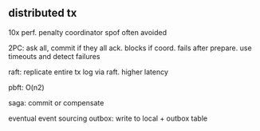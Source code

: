 ---
---
## distributed tx

10x perf. penalty
coordinator spof
often avoided

2PC: ask all, commit if they all ack.
blocks if coord. fails after prepare.
use timeouts and detect failures

raft: replicate entire tx log via raft. higher latency

pbft: O(n2)

saga: commit or compensate

eventual
event sourcing
outbox: write to local + outbox table